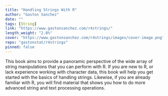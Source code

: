 ```yaml
---
title: "Handling Strings With R"
author: "Gaston Sanchez"
date: ""
tags: [String]
link: "https://www.gastonsanchez.com/r4strings/"
length_weight: "2.8%"
cover: "https://www.gastonsanchez.com/r4strings/images/cover-image.png"
repo: "gastonstat/r4strings"
pinned: false
---
```


This book aims to provide a panoramic perspective of the wide array of string manipulations that you can perform with R. If you are new to R, or lack experience working with character data, this book will help you get started with the basics of handling strings. Likewise, if you are already familiar with R, you will find material that shows you how to do more advanced string and text processing operations.
